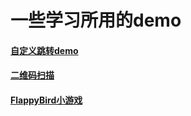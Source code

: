 # 一些学习所用的demo
#### [自定义跳转demo](https://github.com/mask1228/SomeStudyDemo/tree/master/CustomTransitions)
#### [二维码扫描](https://github.com/mask1228/SomeStudyDemo/tree/master/QRCode)
#### [FlappyBird小游戏](https://github.com/kagenMonster/SomeStudyDemo/tree/master/FlappyBird)
